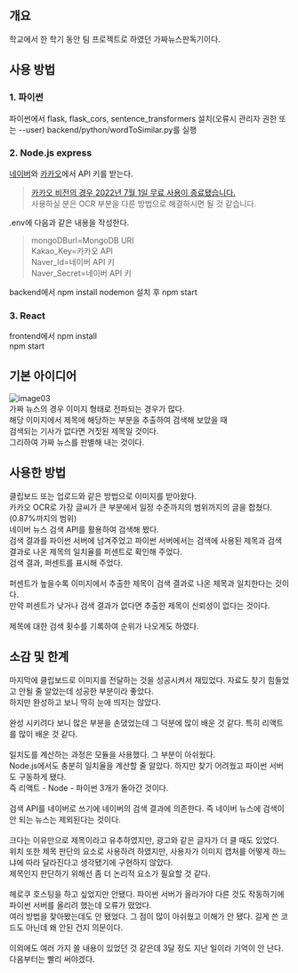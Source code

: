 개요
-------------
학교에서 한 학기 동안 팀 프로젝트로 하였던 가짜뉴스판독기이다.

사용 방법
-------------
### 1. 파이썬
파이썬에서 flask, flask_cors, sentence_transformers 설치(오류시 관리자 권한 또는 --user)
backend/python/wordToSimilar.py를 실행
### 2. Node.js express
[네이버](https://developers.naver.com/)와 [카카오](https://developers.kakao.com/)에서 API 키를 받는다.
>[카카오 비전의 경우 2022년 7월 1일 무료 사용이 종료됐습니다.](https://devtalk.kakao.com/t/api-notice-end-of-support-for-vision-translation-and-speech-apis/122817)<br>
사용하실 분은 OCR 부분을 다른 방법으로 해결하시면 될 것 같습니다.

.env에 다음과 같은 내용을 작성한다.
>mongoDBurl=MongoDB URI<br>
Kakao_Key=카카오 API<br>
Naver_Id=네이버 API 키<br>
Naver_Secret=네이버 API 키

backend에서 npm install
nodemon 설치 후 npm start
### 3. React
frontend에서 npm install<br>
npm start

기본 아이디어
-------------
![image03](https://github.com/publicminsu/baekjoon/assets/89894770/81e18319-14b3-4964-957b-f21df905065f)<br>
가짜 뉴스의 경우 이미지 형태로 전파되는 경우가 많다.<br>
해당 이미지에서 제목에 해당하는 부분을 추출하여 검색해 보았을 때<br>
검색되는 기사가 없다면 거짓된 제목일 것이다.<br>
그리하여 가짜 뉴스를 판별해 내는 것이다.

사용한 방법
-------------
클립보드 또는 업로드와 같은 방법으로 이미지를 받아왔다.<br>
카카오 OCR로 가장 글씨가 큰 부분에서 일정 수준까지의 범위까지의 글을 합쳤다. (0.87%까지의 범위)<br>
네이버 뉴스 검색 API를 활용하여 검색해 봤다.<br>
검색 결과를 파이썬 서버에 넘겨주었고 파이썬 서버에서는 검색에 사용된 제목과 검색 결과로 나온 제목의 일치율를 퍼센트로 확인해 주었다.<br>
검색 결과, 퍼센트를 표시해 주었다.<br>
<br>
퍼센트가 높을수록 이미지에서 추출한 제목이 검색 결과로 나온 제목과 일치한다는 것이다.<br>
만약 퍼센트가 낮거나 검색 결과가 없다면 추출한 제목이 신뢰성이 없다는 것이다.<br>
<br>
제목에 대한 검색 횟수를 기록하여 순위가 나오게도 하였다.

소감 및 한계
-------------
마지막에 클립보드로 이미지를 전달하는 것을 성공시켜서 재밌었다. 자료도 찾기 힘들었고 안될 줄 알았는데 성공한 부분이라 좋았다.<br>
하지만 완성하고 보니 딱히 눈에 띄지는 않았다.<br>
<br>
완성 시키려다 보니 많은 부분을 손댔었는데 그 덕분에 많이 배운 것 같다. 특히 리액트를 많이 배운 것 같다.<br>
<br>
일치도를 계산하는 과정은 모듈을 사용했다. 그 부분이 아쉬웠다.<br>
Node.js에서도 충분히 일치율을 계산할 줄 알았다. 하지만 찾기 어려웠고 파이썬 서버도 구동하게 됐다.<br>
즉 리액트 - Node - 파이썬 3개가 돌아간 것이다.<br>
<br>
검색 API를 네이버로 쓰기에 네이버의 검색 결과에 의존한다. 즉 네이버 뉴스에 검색이 안 되는 뉴스는 제외된다는 것이다.<br>
<br>
크다는 이유만으로 제목이라고 유추하였지만, 광고와 같은 글자가 더 클 때도 있었다.<br>
위치 또한 제목 판단의 요소로 사용하려 하였지만, 사용자가 이미지 캡처를 어떻게 하느냐에 따라 달라진다고 생각됐기에 구현하지 않았다.<br>
제목인지 판단하기 위해선 좀 더 논리적 요소가 필요할 것 같다.<br>
<br>
헤로쿠 호스팅을 하고 싶었지만 안됐다. 파이썬 서버가 올라가야 다른 것도 작동하기에 파이썬 서버를 올리려 했는데 오류가 떴었다.<br>
여러 방법을 찾아봤는데도 안 됐었다. 그 점이 많이 아쉬웠고 이해가 안 됐다. 길게 쓴 코드도 아닌데 왜 안된 건지 의문이다.<br>
<br>
이외에도 여러 가지 쓸 내용이 있었던 것 같은데 3달 정도 지난 일이라 기억이 안 난다. 다음부터는 빨리 써야겠다.
